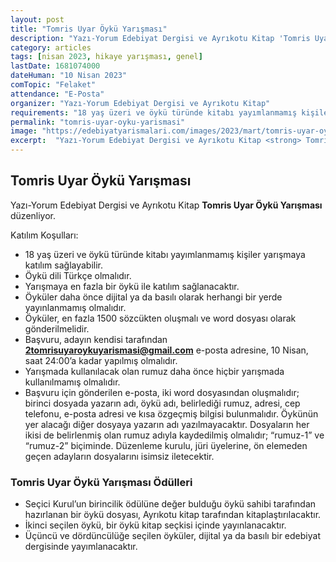 ```yaml
---
layout: post
title: "Tomris Uyar Öykü Yarışması"
description: "Yazı-Yorum Edebiyat Dergisi ve Ayrıkotu Kitap 'Tomris Uyar Öykü Yarışması' düzenliyor."
category: articles
tags: [nisan 2023, hikaye yarışması, genel]
lastDate: 1681074000
dateHuman: "10 Nisan 2023"
comTopic: "Felaket"
attendance: "E-Posta"
organizer: "Yazı-Yorum Edebiyat Dergisi ve Ayrıkotu Kitap"
requirements: "18 yaş üzeri ve öykü türünde kitabı yayımlanmamış kişiler katılabilir."
permalink: "tomris-uyar-oyku-yarismasi"
image: "https://edebiyatyarismalari.com/images/2023/mart/tomris-uyar-oyku-yarismasi.jpg"
excerpt:  "Yazı-Yorum Edebiyat Dergisi ve Ayrıkotu Kitap <strong> Tomris Uyar Öykü Yarışması </strong> düzenliyor."
---
```


## Tomris Uyar Öykü Yarışması
Yazı-Yorum Edebiyat Dergisi ve Ayrıkotu Kitap **Tomris Uyar Öykü Yarışması** düzenliyor.  

Katılım Koşulları:
- 18 yaş üzeri ve öykü türünde kitabı yayımlanmamış kişiler yarışmaya katılım sağlayabilir.
- Öykü dili Türkçe olmalıdır.
- Yarışmaya en fazla bir öykü ile katılım sağlanacaktır.
- Öyküler daha önce dijital ya da basılı olarak herhangi bir yerde yayınlanmamış olmalıdır.
- Öyküler, en fazla 1500 sözcükten oluşmalı ve word dosyası olarak gönderilmelidir.
- Başvuru, adayın kendisi tarafından **2tomrisuyaroykuyarismasi@gmail.com** e-posta adresine, 10 Nisan, saat 24:00’a kadar yapılmış olmalıdır.
- Yarışmada kullanılacak olan rumuz daha önce hiçbir yarışmada kullanılmamış olmalıdır.
- Başvuru için gönderilen e-posta, iki word dosyasından oluşmalıdır; birinci dosyada yazarın adı, öykü adı, belirlediği rumuz, adresi, cep telefonu, e-posta adresi ve kısa özgeçmiş bilgisi bulunmalıdır. Öykünün yer alacağı diğer dosyaya yazarın adı yazılmayacaktır. Dosyaların her ikisi de belirlenmiş olan rumuz adıyla kaydedilmiş olmalıdır; “rumuz-1” ve “rumuz-2” biçiminde. Düzenleme kurulu, jüri üyelerine, ön elemeden geçen adayların dosyalarını isimsiz iletecektir.

### Tomris Uyar Öykü Yarışması Ödülleri
- Seçici Kurul’un birincilik ödülüne değer bulduğu öykü sahibi tarafından hazırlanan bir öykü dosyası, Ayrıkotu kitap tarafından kitaplaştırılacaktır.
- İkinci seçilen öykü, bir öykü kitap seçkisi içinde yayınlanacaktır.
- Üçüncü ve dördüncülüğe seçilen öyküler, dijital ya da basılı bir edebiyat dergisinde yayımlanacaktır.